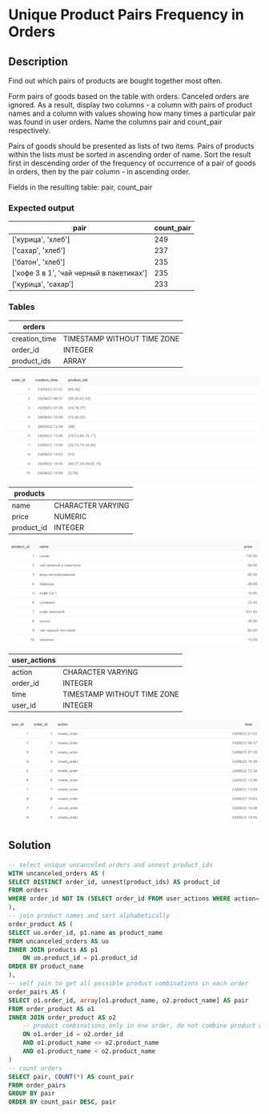 # Unique Product Pairs Frequency in Orders

## Description

Find out which pairs of products are bought together most often.

Form pairs of goods based on the table with orders. Canceled orders are ignored. As a result, display two columns - a column with pairs of product names and a column with values showing how many times a particular pair was found in user orders. Name the columns pair and count\_pair respectively.

Pairs of goods should be presented as lists of two items. Pairs of products within the lists must be sorted in ascending order of name. Sort the result first in descending order of the frequency of occurrence of a pair of goods in orders, then by the pair column - in ascending order.

Fields in the resulting table: pair, count\_pair

### Expected output

| pair                                       | count\_pair |
| ------------------------------------------ | ----------- |
| \['курица', 'хлеб'\]                       | 249         |
| \['сахар', 'хлеб'\]                        | 237         |
| \['батон', 'хлеб'\]                        | 235         |
| \['кофе 3 в 1', 'чай черный в пакетиках'\] | 235         |
| \['курица', 'сахар'\]                      | 233         |

### Tables

| orders         |                             |
| -------------- | --------------------------- |
| creation\_time | TIMESTAMP WITHOUT TIME ZONE |
| order\_id      | INTEGER                     |
| product\_ids   | ARRAY                       |

![orders](orders.png)

| products    |                   |
| ----------- | ----------------- |
| name        | CHARACTER VARYING |
| price       | NUMERIC           |
| product\_id | INTEGER           |

![products](products.png)

| user\_actions |                             |
| ------------- | --------------------------- |
| action        | CHARACTER VARYING           |
| order\_id     | INTEGER                     |
| time          | TIMESTAMP WITHOUT TIME ZONE |
| user\_id      | INTEGER                     |

![user_actions](user_actions.png)

## Solution

```sql
-- select unique uncanceled orders and unnest product_ids
WITH uncanceled_orders AS (
SELECT DISTINCT order_id, unnest(product_ids) AS product_id
FROM orders
WHERE order_id NOT IN (SELECT order_id FROM user_actions WHERE action='cancel_order')
),
-- join product names and sort alphabetically
order_product AS (
SELECT uo.order_id, p1.name as product_name 
FROM uncanceled_orders AS uo
INNER JOIN products AS p1
    ON uo.product_id = p1.product_id
ORDER BY product_name
),
-- self join to get all possible product combinations in each order
order_pairs AS (
SELECT o1.order_id, array[o1.product_name, o2.product_name] AS pair
FROM order_product AS o1
INNER JOIN order_product AS o2 
    -- product combinations only in one order, do not combine product with itself, only unique combitations 
    ON o1.order_id = o2.order_id
    AND o1.product_name <> o2.product_name
    AND o1.product_name < o2.product_name
)
-- count orders
SELECT pair, COUNT(*) AS count_pair
FROM order_pairs
GROUP BY pair
ORDER BY count_pair DESC, pair
```
